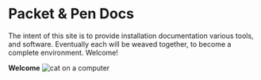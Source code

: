 # Packet & Pen Docs

The intent of this site is to provide installation documentation
various tools, and software. Eventually each will be weaved together,
to become a complete environment. Welcome!


**Welcome**
![cat on a computer](../images/cat_computer.jpg)
